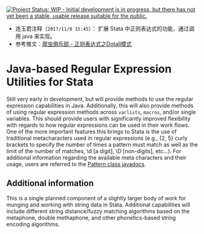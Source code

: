 [![Project Status: WIP - Initial development is in progress, but there has not yet been a stable, usable release suitable for the public.](http://www.repostatus.org/badges/latest/wip.svg)](http://www.repostatus.org/#wip)

- 连玉君注释（`2017/11/8 15:45`）： 扩展 Stata 中正则表达式的功能，通过调用 java 来实现。
- 参考推文：[爬虫俱乐部 - 正则表达式之Dotall模式](http://mp.weixin.qq.com/s/BWqjVGMGbqMuFKRHmwqzSg)

# Java-based Regular Expression Utilities for Stata
Still very early in development, but will provide methods to use the regular expression capabilities in Java.  Additionally, this will also provide methods of using regular expression methods across `varlists`, `macros`, and/or single variables.  This should provide users with significantly improved flexibility with regards to how regular expressions can be used in their work flows.  One of the more important features this brings to Stata is the use of traditional metacharacters used in regular expressions (e.g., {2, 5} curly brackets to specify the number of times a pattern must match as well as the limit of the number of matches, \d [a digit], \D [non-digits], etc...).  For additional information regarding the available meta characters and their usage, users are referred to the [Pattern class javadocs](https://docs.oracle.com/javase/7/docs/api/java/util/regex/Pattern.html).  

## Additional information
This is a single planned component of a slightly larger body of work for munging and working with string data in Stata.  Additional capabilities will include different string distance/fuzzy matching algorithms based on the metaphone, double methaphone, and other phonetics-based string encoding algorithms.




